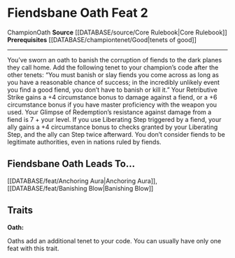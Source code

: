 ﻿---
feat: Fiendsbane Oath
id: '220'
leads_to: '[[DATABASE/feat/Anchoring Aura|Anchoring Aura]] , [[DATABASE/feat/Banishing
  Blow|Banishing Blow]]'
level: '2'
name: Fiendsbane Oath
prerequisite: '[[DATABASE/championtenet/Good|tenets of good]]'
rarity: Common
source: '[[DATABASE/source/Core Rulebook|Core Rulebook]]'
trait:
- '[[DATABASE/trait/Champion|Champion]]'
- '[[DATABASE/trait/Oath|Oath]]'
type: Feat

---
# Fiendsbane Oath <span class="item-type">Feat 2</span>

<span class="item-trait">Champion</span><span class="item-trait">Oath</span>
**Source** [[DATABASE/source/Core Rulebook|Core Rulebook]] 
**Prerequisites** [[DATABASE/championtenet/Good|tenets of good]]

---
You’ve sworn an oath to banish the corruption of fiends to the dark planes they call home. Add the following tenet to your champion’s code after the other tenets: “You must banish or slay fiends you come across as long as you have a reasonable chance of success; in the incredibly unlikely event you find a good fiend, you don’t have to banish or kill it.”
 Your Retributive Strike gains a +4 circumstance bonus to damage against a fiend, or a +6 circumstance bonus if you have master proficiency with the weapon you used. Your Glimpse of Redemption’s resistance against damage from a fiend is 7 + your level. If you use Liberating Step triggered by a fiend, your ally gains a +4 circumstance bonus to checks granted by your Liberating Step, and the ally can Step twice afterward.
 You don’t consider fiends to be legitimate authorities, even in nations ruled by fiends.

## Fiendsbane Oath Leads To...

[[DATABASE/feat/Anchoring Aura|Anchoring Aura]], [[DATABASE/feat/Banishing Blow|Banishing Blow]]

## Traits

**Oath:**

Oaths add an additional tenet to your code. You can usually have only one feat with this trait.